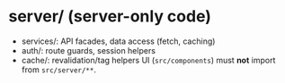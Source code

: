 # server/ (server-only code)
- services/: API facades, data access (fetch, caching)
- auth/: route guards, session helpers
- cache/: revalidation/tag helpers
UI (`src/components`) must **not** import from `src/server/**`.
